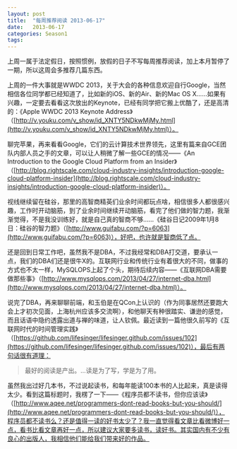 ```yaml
---
layout: post
title:  "每周推荐阅读 2013-06-17"
date:   2013-06-17
categories: Season1
tags:
---
```


上周一属于法定假日，按照惯例，放假的日子不写每周推荐阅读，加上本月暂停了一期，所以这周会多推荐几篇东西。

上周的一件大事就是WWDC 2013，关于大会的各种信息欢迎自行Google，当然相信各位同学都已经知道了，比如新的iOS、新的Air、新的Mac OS X……如果有兴趣，一定要去看看这次放出的Keynote，已经有同学把它搬上优酷了，还是高清的：《Apple WWDC 2013 Keynote Address》（[http://v.youku.com/v_show/id_XNTY5NDkwMjMy.html](http://v.youku.com/v_show/id_XNTY5NDkwMjMy.html)）。

聊完苹果，再来看看Google，它们的云计算技术世界领先，这里有篇来自GCE团队内部人员之手的文章，可以让人稍微了解一些GCE的情况——《An Introduction to the Google Cloud Platform from an Insider》（[http://blog.rightscale.com/cloud-industry-insights/introduction-google-cloud-platform-insider](http://blog.rightscale.com/cloud-industry-insights/introduction-google-cloud-platform-insider)）。

视线继续留在硅谷，那里的高智商精英们业余时间都玩点啥，相信很多人都很感兴趣，工作时开动脑筋，到了业余时间继续开动脑筋，看完了他们做的智力题，我渐渐觉得，不是我没训练好，就是自己真的智商不够……《硅谷日记2009年1月8日：硅谷的智力题》（[http://www.guifabu.com/?p=6063](http://www.guifabu.com/?p=6063)），好吧，也许就是智商低了点。

还是回到日常工作吧，虽然我不是DBA，不过我经常和DBA打交道，要承认一点，我们的DBA们还是很牛X的。互联网行业和传统行业有着很大的不同，做事的方式也不太一样，MySQLOPS上起了个头，期待后续内容——《互联网DBA需要做那些事》（[http://www.mysqlops.com/2013/04/27/internet-dba.html](http://www.mysqlops.com/2013/04/27/internet-dba.html)）。

说完了DBA，再来聊聊前端，和玉伯是在QCon上认识的（作为同事居然还要跑大会上才初次见面，上海杭州应该多交流啊），和他聊天有种很踏实、谦逊的感觉，而且话语中隐约透露出道与禅的味道，让人钦佩。最近读到一篇他很久前写的《互联网时代的时间管理实践》（[https://github.com/lifesinger/lifesinger.github.com/issues/102](https://github.com/lifesinger/lifesinger.github.com/issues/102)），最后有两句话很有道理：

>最好的阅读是产出。...读是为了写，学是为了用。

虽然我出过好几本书，不过说起读书，和每年能读100本书的人比起来，真是读得太少。看到这篇标题时，我楞了一下——《程序员都不读书，但你应该读》（[http://www.aqee.net/programmers-dont-read-books-but-you-should/](http://www.aqee.net/programmers-dont-read-books-but-you-should/)），程序员都不读书么？还是值得一读的好书太少了？我一直觉得看文章比看微博好一点，看书比看文章再好一点，所以建议大家要多读书，读好书。其实国内有不少有良心的出版人，我相信他们能给我们带来好的作品。
